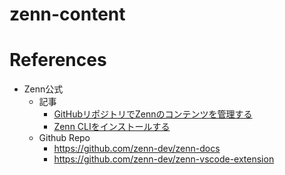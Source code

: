 # zenn-content


# References

* Zenn公式
  * 記事
    * [GitHubリポジトリでZennのコンテンツを管理する]( https://zenn.dev/zenn/articles/connect-to-github )
    * [Zenn CLIをインストールする]( https://zenn.dev/zenn/articles/install-zenn-cli )
  * Github Repo
    * https://github.com/zenn-dev/zenn-docs
    * https://github.com/zenn-dev/zenn-vscode-extension